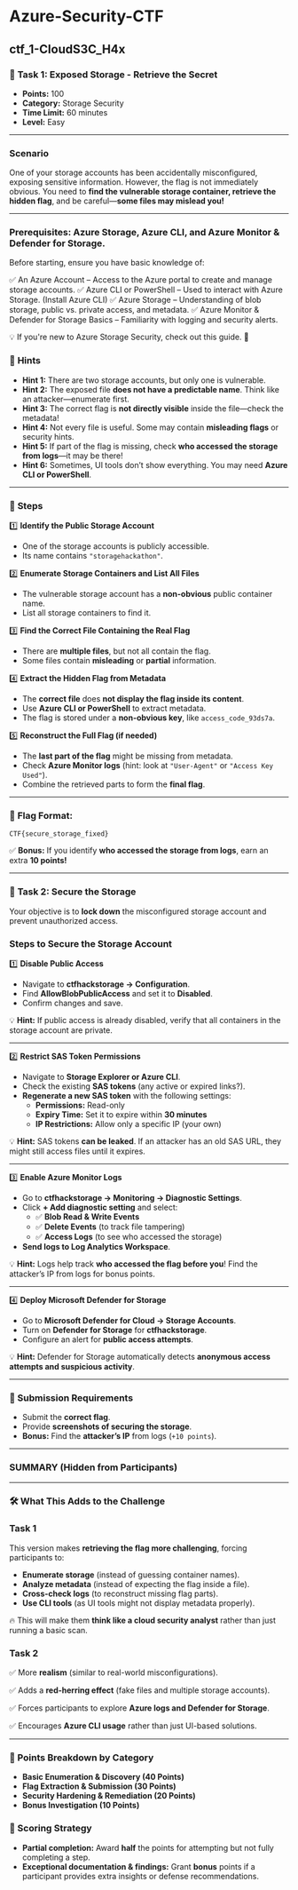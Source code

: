 # Azure-Security-CTF

## ctf_1-CloudS3C_H4x

### 🚀 **Task 1:** Exposed Storage - Retrieve the Secret

- **Points:** 100
- **Category:** Storage Security
- **Time Limit:** 60 minutes
- **Level:** Easy

---

### **Scenario**

One of your storage accounts has been accidentally misconfigured, exposing sensitive information. However, the flag is not immediately obvious. You need to **find the vulnerable storage container, retrieve the hidden flag**, and be careful—**some files may mislead you!**

---

### Prerequisites: Azure Storage, Azure CLI, and Azure Monitor & Defender for Storage.

Before starting, ensure you have basic knowledge of:

✅ An Azure Account – Access to the Azure portal to create and manage storage accounts.
✅ Azure CLI or PowerShell – Used to interact with Azure Storage. (Install Azure CLI)
✅ Azure Storage – Understanding of blob storage, public vs. private access, and metadata.
✅ Azure Monitor & Defender for Storage Basics – Familiarity with logging and security alerts.

💡 If you're new to Azure Storage Security, check out this guide. 🚀

### 🔎 **Hints**

- **Hint 1:** There are two storage accounts, but only one is vulnerable.
- **Hint 2:** The exposed file **does not have a predictable name**. Think like an attacker—enumerate first.
- **Hint 3:** The correct flag is **not directly visible** inside the file—check the metadata!
- **Hint 4:** Not every file is useful. Some may contain **misleading flags** or security hints.
- **Hint 5:** If part of the flag is missing, check **who accessed the storage from logs**—it may be there!
- **Hint 6:** Sometimes, UI tools don’t show everything. You may need **Azure CLI or PowerShell**.

---

### 🎯 **Steps**

1️⃣ **Identify the Public Storage Account**

- One of the storage accounts is publicly accessible.
- Its name contains `"storagehackathon"`.

2️⃣ **Enumerate Storage Containers and List All Files**

- The vulnerable storage account has a **non-obvious** public container name.
- List all storage containers to find it.

3️⃣ **Find the Correct File Containing the Real Flag**

- There are **multiple files**, but not all contain the flag.
- Some files contain **misleading** or **partial** information.

4️⃣ **Extract the Hidden Flag from Metadata**

- The **correct file** does **not display the flag inside its content**.
- Use **Azure CLI or PowerShell** to extract metadata.
- The flag is stored under a **non-obvious key**, like `access_code_93ds7a`.

5️⃣ **Reconstruct the Full Flag (if needed)**

- The **last part of the flag** might be missing from metadata.
- Check **Azure Monitor logs** (hint: look at `"User-Agent"` or `"Access Key Used"`).
- Combine the retrieved parts to form the **final flag**.

---

### 🔑 **Flag Format:**

`CTF{secure_storage_fixed}`

✅ **Bonus:** If you identify **who accessed the storage from logs**, earn an extra **10 points!**

---

### 🚀 **Task 2: Secure the Storage**

Your objective is to **lock down** the misconfigured storage account and prevent unauthorized access.

### **Steps to Secure the Storage Account**

1️⃣ **Disable Public Access**

- Navigate to **ctfhackstorage → Configuration**.
- Find **AllowBlobPublicAccess** and set it to **Disabled**.
- Confirm changes and save.

💡 **Hint:** If public access is already disabled, verify that all containers in the storage account are private.

---

2️⃣ **Restrict SAS Token Permissions**

- Navigate to **Storage Explorer or Azure CLI**.
- Check the existing **SAS tokens** (any active or expired links?).
- **Regenerate a new SAS token** with the following settings:
    - **Permissions:** Read-only
    - **Expiry Time:** Set it to expire within **30 minutes**
    - **IP Restrictions:** Allow only a specific IP (your own)

💡 **Hint:** SAS tokens **can be leaked**. If an attacker has an old SAS URL, they might still access files until it expires.

---

3️⃣ **Enable Azure Monitor Logs**

- Go to **ctfhackstorage → Monitoring → Diagnostic Settings**.
- Click **+ Add diagnostic setting** and select:
    - ✅ **Blob Read & Write Events**
    - ✅ **Delete Events** (to track file tampering)
    - ✅ **Access Logs** (to see who accessed the storage)
- **Send logs to Log Analytics Workspace**.

💡 **Hint:** Logs help track **who accessed the flag before you**! Find the attacker’s IP from logs for bonus points.

---

4️⃣ **Deploy Microsoft Defender for Storage**

- Go to **Microsoft Defender for Cloud → Storage Accounts**.
- Turn on **Defender for Storage** for **ctfhackstorage**.
- Configure an alert for **public access attempts**.

💡 **Hint:** Defender for Storage automatically detects **anonymous access attempts and suspicious activity**.

---

### **🔗 Submission Requirements**

- Submit the **correct flag**.
- Provide **screenshots of securing the storage**.
- **Bonus:** Find the **attacker’s IP** from logs (`+10 points`).

---

### SUMMARY (Hidden from Participants)

---

### **🛠️ What This Adds to the Challenge**

### Task 1

This version makes **retrieving the flag more challenging**, forcing participants to:

- **Enumerate storage** (instead of guessing container names).
- **Analyze metadata** (instead of expecting the flag inside a file).
- **Cross-check logs** (to reconstruct missing flag parts).
- **Use CLI tools** (as UI tools might not display metadata properly).

🔥 This will make them **think like a cloud security analyst** rather than just running a basic scan.

### Task 2

✅ More **realism** (similar to real-world misconfigurations).

✅ Adds a **red-herring effect** (fake files and multiple storage accounts).

✅ Forces participants to explore **Azure logs and Defender for Storage**.

✅ Encourages **Azure CLI usage** rather than just UI-based solutions.

---

### **🏅 Points Breakdown by Category**

- **Basic Enumeration & Discovery (40 Points)**
- **Flag Extraction & Submission (30 Points)**
- **Security Hardening & Remediation (20 Points)**
- **Bonus Investigation (10 Points)**

### **🎯 Scoring Strategy**

- **Partial completion:** Award **half** the points for attempting but not fully completing a step.
- **Exceptional documentation & findings:** Grant **bonus** points if a participant provides extra insights or defense recommendations.
